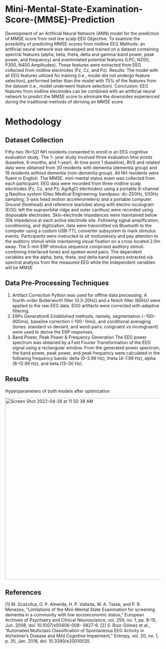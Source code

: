 # Mini-Mental-State-Examination-Score-(MMSE)-Prediction
Development of an Artificial Neural Network (ANN) model for the prediction of MMSE score from mid line scalp EEG
Objective: To examine the possibility of predicting MMSE scores from midline EEG
Methods: an artificial neural network was developed and trained on a dataset containing spectral features (alpha, beta, theta, delta and gamma-band power, peak power, and frequency) and eventrelated potential features (LPC, N200, P300, N400 Amplitudes). These features were extracted from EEG collected from midline electrodes (Fz, Cz, and Pz).
Results: The model with all EEG features utilized for training (i.e., model did not undergo feature selection), performed better than the model with 75% of the features from the dataset (i.e., model underwent feature selection).
Conclusion: EEG features from midline electrodes can be combined with an artificial neural network to predict the MMSE score to eliminate the downsides experienced during the traditional methods of deriving an MMSE score

# Methodology
## Dataset Collection
Fifty-two (N=52) NH residents consented to enroll in an EEG cognitive evaluation study. The 1-
year study involved three evaluation time points (baseline, 6-months, and 1-year). At time point
1 (baseline), BVS and related data were obtained from 30 residents with dementia (dementia
group) and 19 residents without dementia (non-dementia group). All NH residents were fluent in
English. The MMSE: mini-mental status exam was collected from each participant.
EEG data were recorded from three midline scalp electrodes (Fz, Cz, and Pz; Ag/AgCl
electrodes) using a portable 8-channel g.Nautilus system (Gtec Medical Engineering: bandpass:
dc-250Hz, 500Hz sampling, 3-axis head motion accelerometers) and a portable computer.
Ground (forehead) and reference (earlobe) along with electro-oculogram (EOG: left the supraorbital ridge and outer canthus) were recorded using disposable electrodes. Skin-electrode
impedances were maintained below 30k impedance at each active electrode site. Following
signal amplification, conditioning, and digitization, data were transmitted via Bluetooth to the
computer using a custom USB-TTL converter subsystem to mark stimulus events.
Participants were instructed to sit motionlessly and pay attention to the auditory stimuli while
maintaining visual fixation on a cross located 2.0m away. The 5-min ERP stimulus sequence
comprised auditory stimuli combining interlaced tones and spoken word pairs.
The dependent variables are the alpha, beta, theta, and delta band powers extracted via spectral
analysis from the measured EEG while the independent variables will be MMSE

## Data Pre-Processing Techniques
1. Artifact Correction
Python was used for offline data processing. A fourth-order Butterworth filter (0.3-20Hz)
and a Notch filter (60Hz) were applied to the raw EEG data. EOG artifacts were
corrected with adaptive filtering.
2. ERPs Generation6
Established methods, namely, segmentation (−100–900ms), baseline correction (-100-
0ms), and conditional averaging (tones: standard vs deviant; and word-pairs: congruent
vs incongruent) were used to derive the ERP responses.
3. Band Power, Peak Power & Frequency Generation
The EEG power spectrum was obtained by a Fast Fourier Transformation of the EEG
signal using a rectangular window. From the generated power spectrum, the band power,
peak power, and peak frequency were calculated in the following frequency bands: delta
(0–3.99 Hz), theta (4–7.99 Hz), alpha (8–12.99 Hz), and beta (13–30 Hz).

## Results
Hyperparameters of both models after optimization

<img width="587" alt="Screen Shot 2022-04-26 at 11 50 38 AM" src="https://user-images.githubusercontent.com/70718280/165371513-2fa10afe-8f00-43ae-bdfd-73bfe8e010a2.png">

## References
[1] M. Scazufca, O. P. Almeida, H. P. Vallada, W. A. Tasse, and P. R. Menezes,
“Limitations of the Mini-Mental State Examination for screening dementia in a
community with low socioeconomic status,” European Archives of Psychiatry and
Clinical Neuroscience, vol. 259, no. 1, pp. 8–15, Jun. 2008, doi: 10.1007/s00406-008-
0827-6.
[2] S. Ruiz-Gómez et al., “Automated Multiclass Classification of Spontaneous EEG
Activity in Alzheimer’s Disease and Mild Cognitive Impairment,” Entropy, vol. 20, no.
1, p. 35, Jan. 2018, doi: 10.3390/e20010035.

